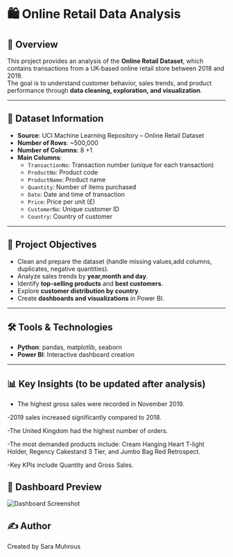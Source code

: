 # 🛍️ Online Retail Data Analysis

## 📌 Overview
This project provides an analysis of the **Online Retail Dataset**, which contains transactions from a UK-based online retail store between 2018 and 2019.  
The goal is to understand customer behavior, sales trends, and product performance through **data cleaning, exploration, and visualization**.

---

## 📂 Dataset Information
- **Source**: UCI Machine Learning Repository – Online Retail Dataset  
- **Number of Rows**: ~500,000  
- **Number of Columns**: 8 +1
- **Main Columns**:  
  - `TransactionNo`: Transaction number (unique for each transaction)  
  - `ProductNo`: Product code  
  - `ProductName`: Product name  
  - `Quantity`: Number of items purchased  
  - `Date`: Date and time of transaction  
  - `Price`: Price per unit (£)  
  - `CustomerNo`: Unique customer ID  
  - `Country`: Country of customer  

---

## 🎯 Project Objectives
- Clean and prepare the dataset (handle missing values,add columns, duplicates, negative quantities).  
- Analyze sales trends by **year,month and day**.  
- Identify **top-selling products** and **best customers**.  
- Explore **customer distribution by country**.  
- Create **dashboards and visualizations** in Power BI.  

---

## 🛠️ Tools & Technologies
- **Python**: pandas, matplotlib, seaborn  
- **Power BI**: Interactive dashboard creation  

---

## 📊 Key Insights (to be updated after analysis)

-  The highest gross sales were recorded in November 2019.

-2019 sales increased significantly compared to 2018.

-The United Kingdom had the highest number of orders.

-The most demanded products include: Cream Hanging Heart T-light Holder, Regency Cakestand 3 Tier, and Jumbo Bag Red Retrospect.

-Key KPIs include Quantity and Gross Sales.


## 📸 Dashboard Preview

![Dashboard Screenshot](./images/Dashboardd.png)

## ✍️ Author
Created by Sara Muhrous

